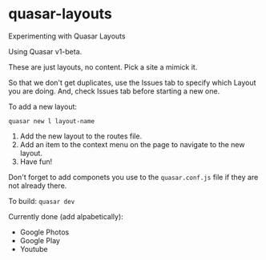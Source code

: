 # quasar-layouts
Experimenting with Quasar Layouts

Using Quasar v1-beta.

These are just layouts, no content. Pick a site a mimick it.

So that we don't get duplicates, use the Issues tab to specify which Layout you are doing. And, check Issues tab before starting a new one.

To add a new layout:
```
quasar new l layout-name
```

1) Add the new layout to the routes file.
2) Add an item to the context menu on the page to navigate to the new layout.
3) Have fun!

Don't forget to add componets you use to the `quasar.conf.js` file if they are not already there.

To build: `quasar dev`

Currently done (add alpabetically):
- Google Photos
- Google Play
- Youtube
